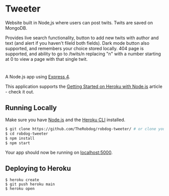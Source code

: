 # Tweeter

Website built in Node,js where users can post twits. Twits are saved on MongoDB.

Provides live search functionality, button to add new twits with author and text (and alert if you haven't fileld both fields). Dark mode button also supported, and remembers your choice stored locally. 404 page is supported, and ability to go to /twits/n replacing "n" with a number starting at 0 to view a page with that single twit. 

#

A Node.js app using [Express 4](http://expressjs.com/).

This application supports the [Getting Started on Heroku with Node.js](https://devcenter.heroku.com/articles/getting-started-with-nodejs) article - check it out.

## Running Locally

Make sure you have [Node.js](http://nodejs.org/) and the [Heroku CLI](https://cli.heroku.com/) installed.

```sh
$ git clone https://github.com/TheRobdog/robdog-tweeter/ # or clone your own fork
$ cd robdog-tweeter
$ npm install
$ npm start
```

Your app should now be running on [localhost:5000](http://localhost:5000/).

## Deploying to Heroku

```
$ heroku create
$ git push heroku main
$ heroku open
```
